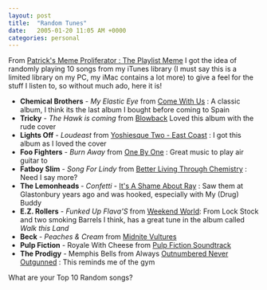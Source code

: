 ```yaml
---
layout: post
title:  "Random Tunes"
date:   2005-01-20 11:05 AM +0000
categories: personal
---
```

From <a href="http://pmcelhaney.blogspot.com/2005/01/playlist-meme.html">Patrick's Meme Proliferator : The Playlist Meme</a> I got the idea of randomly playing 10 songs from my iTunes library (I must say this is a limited library on my PC, my iMac contains a lot more) to give a feel for the stuff I listen to, so without much ado, here it is!

<ul>
<li><strong>Chemical Brothers</strong> - <em>My Elastic Eye</em> from <a href="http://www.amazon.co.uk/exec/obidos/ASIN/B00005U1YO/qid=1106228492/sr=2-1/ref=sr_2_10_1/202-2286111-1019838">Come With Us</a> : A classic album, I think its the last album I bought before coming to Spain </li>
<li>    <strong>Tricky</strong> -<em> The Hawk is coming</em> from <a href="http://www.amazon.co.uk/exec/obidos/ASIN/B00005KFTN/qid=1106228516/sr=2-1/ref=sr_2_10_1/202-2286111-1019838">Blowback</a> Loved this album with the rude cover </li>
<li>    <strong>Lights Off</strong> - <em>Loudeast</em> from <a href="http://www.amazon.co.uk/exec/obidos/ASIN/B00004WN1A/qid=1106228536/202-2286111-1019838">Yoshiesque Two - East Coast</a> : I got this album as I loved the cover </li>
<li>    <strong>Foo Fighters</strong> - <em>Burn Away</em> from <a href="http://www.amazon.co.uk/exec/obidos/ASIN/B00006OA4X/qid=1106228564/sr=2-1/ref=sr_2_10_1/202-2286111-1019838">One By One</a> : Great music to play air guitar to </li>
<li>    <strong>Fatboy Slim</strong> - <em>Song For Lindy</em> from <a href="http://www.amazon.co.uk/exec/obidos/ASIN/B000024NPY/qid=1106228584/sr=2-1/ref=sr_2_10_1/202-2286111-1019838">Better Living Through Chemistry</a> : Need I say more? </li>
<li>    <strong>The Lemonheads </strong>- <em>Confetti</em> - <a href="http://www.amazon.co.uk/exec/obidos/ASIN/B000065LZH/qid=1106228641/sr=1-2/ref=sr_1_10_2/202-2286111-1019838">It's A Shame About Ray</a> : Saw them at Glastonbury years ago and was hooked, especially with My (Drug) Buddy </li>
<li><strong> E.Z. Rollers</strong> - <em>Funked Up Flava'S</em> from <a href="http://www.amazon.co.uk/exec/obidos/ASIN/B000028A2P/qid=1106228669/sr=1-1/ref=sr_1_10_1/202-2286111-1019838">Weekend World</a>: From Lock Stock and two smoking Barrels I think, has a great tune in the album called <em>Walk this Land</em> </li>
<li>    <strong>Beck</strong> -<em> Peaches &amp; Cream</em> from <a href="http://www.amazon.co.uk/exec/obidos/ASIN/B000033JZU/qid=1106228718/sr=2-1/ref=sr_2_10_1/202-2286111-1019838">Midnite Vultures</a> </li>
<li><strong> Pulp Fiction</strong> - Royale With Cheese from <a href="http://www.amazon.co.uk/exec/obidos/ASIN/B00006H1ER/qid=1106228748/sr=2-1/ref=sr_2_10_1/202-2286111-1019838">Pulp Fiction Soundtrack</a> </li>
<li> <strong>The Prodigy</strong> - Memphis Bells from Always <a href="http://www.amazon.co.uk/exec/obidos/ASIN/B0002BK4I0/qid=1106228783/sr=2-1/ref=sr_2_2_1/202-2286111-1019838">Outnumbered Never Outgunned</a> : This reminds me of the gym</li>

</ul>

What are your Top 10 Random songs?